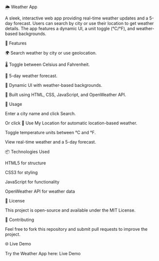 🌦 Weather App

A sleek, interactive web app providing real-time weather updates and a 5-day forecast. Users can search by city or use their location to get weather details. The app features a dynamic UI, a unit toggle (°C/°F), and weather-based backgrounds.

🚀 Features

🌍 Search weather by city or use geolocation.

🌡 Toggle between Celsius and Fahrenheit.

📅 5-day weather forecast.

🎨 Dynamic UI with weather-based backgrounds.

🔗 Built using HTML, CSS, JavaScript, and OpenWeather API.

🔧 Usage

Enter a city name and click Search.

Or click 📍 Use My Location for automatic location-based weather.

Toggle temperature units between °C and °F.

View real-time weather and a 5-day forecast.

📦 Technologies Used

HTML5 for structure

CSS3 for styling

JavaScript for functionality

OpenWeather API for weather data

📜 License

This project is open-source and available under the MIT License.

🤝 Contributing

Feel free to fork this repository and submit pull requests to improve the project.

🌐 Live Demo

Try the Weather App here: Live Demo
